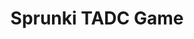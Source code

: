 ---
slug: sprunki-tadc-game-2740
title: Sprunki TADC Game
description: "Sprunki TADC Game is an exciting online game. Play for free directly in your browser!"
icon: /images/popular_mods/Sprunki TADC Game.png
url: https://scratch.mit.edu/projects/1080851807/embed
previewImage: /images/popular_mods/Sprunki TADC Game.png
type: popular mods

# SEO配置
seo:
  title: "Sprunki TADC Game - Play Free Online Game | Fun Browser Games"
  description: "Sprunki TADC Game - Play this fun online game for free in your browser. No download required!"
  ogImage: "/images/popular_mods/Sprunki TADC Game.png"
  keywords: "sprunki-tadc-game-2740, online game, browser game, free game, popular mods game, play online"

videoUrls:
  - https://www.youtube.com/embed/example1
  - https://www.youtube.com/embed/example2

whyPlay:
  title: "Why Play Sprunki TADC Game?"
  items:
    - "Immersive Gameplay: Sprunki TADC Game offers an engaging and immersive gaming experience that will keep you entertained for hours"
    - "Challenging Levels: Test your skills with increasingly difficult challenges and obstacles"
    - "Beautiful Graphics: Enjoy stunning visuals and smooth animations that bring the game world to life"
    - "Regular Updates: New content and features are added regularly to keep the game fresh and exciting"
    - "Free to Play: Experience all the fun without spending a penny"
    - "Community Features: Connect with other players, share strategies, and compete for high scores"
    - "Cross-Platform: Play on any device with a web browser, no downloads required"

features:
  title: "Key Features of Sprunki TADC Game"
  image: "/images/popular_mods/Sprunki TADC Game.png"
  items:
    - "Intuitive Controls: Easy to learn controls make Sprunki TADC Game accessible for players of all skill levels"
    - "Multiple Game Modes: Enjoy various gameplay options that provide different challenges and experiences"
    - "Character Customization: Personalize your gaming experience with unique characters and items"
    - "Achievement System: Complete special tasks to earn rewards and recognition"
    - "Leaderboards: Compete with players worldwide and see who can achieve the highest scores"

characteristics:
  title: "Game Characteristics"
  image: "/images/popular_mods/Sprunki TADC Game.png"
  items:
    - "Genre: Popular mods game with elements of strategy and skill"
    - "Difficulty: Suitable for both casual gamers and those seeking a challenge"
    - "Play Time: Quick sessions or extended gameplay, depending on your preference"
    - "Art Style: Vibrant and engaging visuals that enhance the gaming experience"
    - "Sound Design: Immersive audio that complements the gameplay perfectly"

info: "Sprunki TADC Game is an exciting online game that offers players a unique and engaging gaming experience. With its intuitive controls, stunning visuals, and challenging gameplay, Sprunki TADC Game provides hours of entertainment for players of all ages and skill levels. Whether you're looking for a quick gaming session during a break or an extended play session, Sprunki TADC Game delivers an immersive experience that will keep you coming back for more. The game features multiple levels of increasing difficulty, ensuring that players are constantly challenged as they progress. With regular updates adding new content and features, Sprunki TADC Game remains fresh and exciting, providing endless entertainment options for its growing community of players."

howToPlayIntro: "Welcome to Sprunki TADC Game! This guide will walk you through the basics and help you master the game. Whether you're a beginner or looking to improve your skills, these tips and instructions will enhance your gaming experience."

howToPlaySteps:
  - title: "Getting Started"
    description: "Begin your Sprunki TADC Game adventure by familiarizing yourself with the controls. Use your keyboard or mouse to navigate through the game interface. The tutorial will guide you through the basic mechanics and help you understand the objectives."
  - title: "Understanding the Objectives"
    description: "In Sprunki TADC Game, your main goal is to progress through levels by completing specific objectives. Each level presents unique challenges that require different strategies and approaches."
  - title: "Mastering the Controls"
    description: "Practice using the controls to improve your precision and reaction time. Sprunki TADC Game requires quick reflexes and strategic thinking to overcome obstacles and defeat opponents."
  - title: "Utilizing Power-ups"
    description: "Collect power-ups throughout the game to enhance your abilities and overcome difficult challenges. Each power-up offers unique advantages that can be crucial for success."
  - title: "Developing Strategies"
    description: "As you progress in Sprunki TADC Game, develop effective strategies for different scenarios. Analyze patterns, anticipate challenges, and adapt your approach to maximize your performance."

faq:
  title: "Frequently Asked Questions about Sprunki TADC Game"
  items:
    - question: "Is Sprunki TADC Game free to play?"
      answer: "Yes, Sprunki TADC Game is completely free to play directly in your web browser. No downloads or purchases are required to enjoy the full game experience."
    - question: "Can I play Sprunki TADC Game on mobile devices?"
      answer: "Yes, Sprunki TADC Game is optimized for both desktop and mobile play. You can enjoy the game on any device with a web browser and internet connection."
    - question: "Are there any in-game purchases?"
      answer: "While Sprunki TADC Game is free to play, there may be optional in-game purchases available for cosmetic items or additional features that don't affect core gameplay."
    - question: "How often is Sprunki TADC Game updated?"
      answer: "The developers regularly update Sprunki TADC Game with new content, features, and improvements based on player feedback and game performance."
    - question: "Can I play Sprunki TADC Game offline?"
      answer: "Currently, Sprunki TADC Game requires an internet connection to play as it's a browser-based online game."
    - question: "Is Sprunki TADC Game suitable for children?"
      answer: "Yes, Sprunki TADC Game is designed to be family-friendly and suitable for players of all ages."
    - question: "How do I report bugs or issues?"
      answer: "If you encounter any problems while playing Sprunki TADC Game, you can report them through the game's support page or contact the developers directly through their website."
    - question: "Still Have Questions?"
      answer: "If you have additional questions about Sprunki TADC Game that aren't covered in this FAQ, please visit our support center or contact our customer service team for assistance."
---
